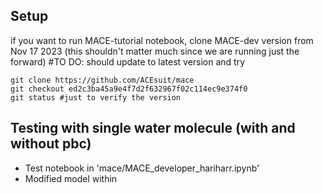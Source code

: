 ## Setup

if you want to run MACE-tutorial notebook, clone MACE-dev version from Nov 17 2023 (this shouldn't matter much since we are running just the forward)
#TO DO: should update to latest version and try

```
git clone https://github.com/ACEsuit/mace
git checkout ed2c3ba45a9e4f7d2f632967f02c114ec9e374f0
git status #just to verify the version
```

## Testing with single water molecule (with and without pbc)

* Test notebook in 'mace/MACE_developer_hariharr.ipynb'
* Modified model within 
